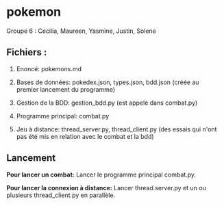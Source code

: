 # pokemon
Groupe 6 : Cecilia, Maureen, Yasmine, Justin, Solene

<h2>Fichiers :</h2>

1. Enoncé: pokemons.md

2. Bases de données: pokedex.json, types.json, bdd.json (créée au premier lancement du programme)

3. Gestion de la BDD: gestion_bdd.py (est appelé dans combat.py)

4. Programme principal: combat.py

5. Jeu à distance: thread_server.py, thread_client.py (des essais qui n'ont pas été mis en relation avec le combat et la bdd)


<h2>Lancement</h2>

<b>Pour lancer un combat:</b> Lancer le programme principal combat.py.

<b>Pour lancer la connexion à distance:</b> Lancer thread.server.py et un ou plusieurs thread_client.py en parallèle.
